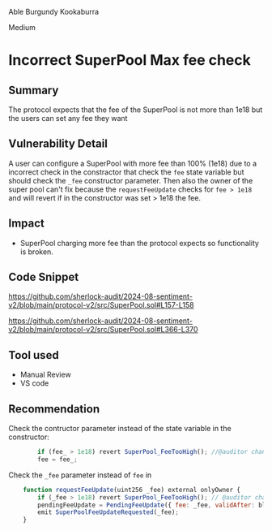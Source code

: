 Able Burgundy Kookaburra

Medium

# Incorrect SuperPool Max fee check

## Summary

The protocol expects that the fee of the SuperPool is not more than 1e18 but the users can set any fee they want

## Vulnerability Detail
A user can configure a SuperPool with more fee than 100% (1e18) due to a incorrect check in the constractor that check the `fee` state variable but should check the `_fee` constructor parameter.
Then also the owner of the super pool can't fix because the `requestFeeUpdate` checks for `fee > 1e18` and  will revert  if in the constructor was set > 1e18 the fee.


## Impact
- SuperPool charging more fee than the protocol expects so functionality is broken. 


## Code Snippet

https://github.com/sherlock-audit/2024-08-sentiment-v2/blob/main/protocol-v2/src/SuperPool.sol#L157-L158

https://github.com/sherlock-audit/2024-08-sentiment-v2/blob/main/protocol-v2/src/SuperPool.sol#L366-L370

## Tool used

- Manual Review
- VS code

## Recommendation

Check the contructor parameter instead of the state variable in the constructor:
```javascript
        if (fee_ > 1e18) revert SuperPool_FeeTooHigh(); //@auditor changed
        fee = fee_;
```

Check the `_fee` parameter instead of `fee` in 

```javascript
    function requestFeeUpdate(uint256 _fee) external onlyOwner {
        if (_fee > 1e18) revert SuperPool_FeeTooHigh(); // @auditor changed
        pendingFeeUpdate = PendingFeeUpdate({ fee: _fee, validAfter: block.timestamp + TIMELOCK_DURATION });
        emit SuperPoolFeeUpdateRequested(_fee);
    }
```
